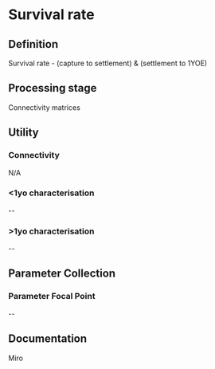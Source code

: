 # Survival rate
<!-- 
{: .no_toc .text-delta }
* TOC
{:toc} -->

## Definition

Survival rate - (capture to settlement) & (settlement to 1YOE)

## Processing stage

Connectivity matrices

## Utility 
### Connectivity

N/A

### <1yo characterisation

--

### >1yo characterisation

--

## Parameter Collection
### Parameter Focal Point

--

## Documentation

Miro